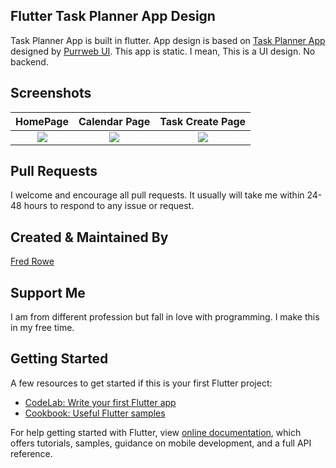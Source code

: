 ## Flutter Task Planner App Design

Task Planner App is built in flutter. App design is based on [Task Planner App](https://dribbble.com/shots/10951333/attachments/2566966?mode=media) designed by [Purrweb UI](https://dribbble.com/purrwebui).
This app is static. I mean, This is a UI design. No backend.

## Screenshots

  HomePage              |   Calendar Page | Task Create Page
:-------------------------:|:-------------------------:|:---------------------:
![](https://github.com/TheAlphaApp/flutter-task-planner-app/blob/master/screenshots/screenshot1.jpg?raw=true)|![](https://github.com/TheAlphaApp/flutter-task-planner-app/blob/master/screenshots/screenshot2.jpg?raw=true)|![](https://github.com/TheAlphaApp/flutter-task-planner-app/blob/master/screenshots/screenshot3.jpg?raw=true)


## Pull Requests

I welcome and encourage all pull requests. It usually will take me within 24-48 hours to respond to any issue or request.

## Created & Maintained By

[Fred Rowe](https://github.com/TheAlphaApp)  
## Support Me 
I am from different profession but fall in love with programming. I make this in my free time.

## Getting Started

A few resources to get started if this is your first Flutter project:

- [CodeLab: Write your first Flutter app](https://flutter.dev/docs/get-started/codelab)
- [Cookbook: Useful Flutter samples](https://flutter.dev/docs/cookbook)

For help getting started with Flutter, view
[online documentation](https://flutter.dev/docs), which offers tutorials,
samples, guidance on mobile development, and a full API reference.

